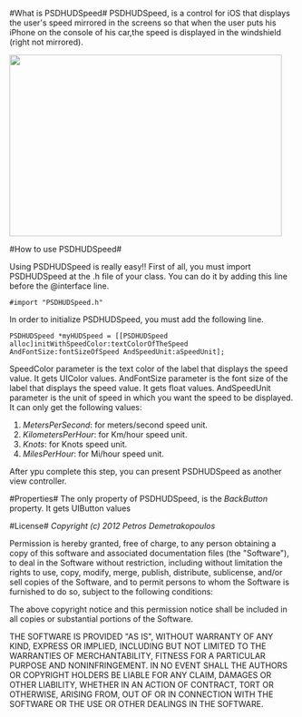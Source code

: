 #What is PSDHUDSpeed#
PSDHUDSpeed, is a control for iOS that displays the user's speed mirrored in the screens so that when the user puts his iPhone on the console of his car,the speed is displayed in the windshield (right not mirrored). 

<img src="http://psdwp.anadelta.gr/wp-content/uploads/2012/10/IMG_0912.png" width="480" height="320"/>

#How to use PSDHUDSpeed#

Using PSDHUDSpeed is really easy!!
First of all, you must import PSDHUDSpeed at the .h file of your class. You can do it by adding this line before the @interface line. 

``` objc
#import "PSDHUDSpeed.h"
```
In order to initialize PSDHUDSpeed, you must add the following line.
```objc
PSDHUDSpeed *myHUDSpeed = [[PSDHUDSpeed alloc]initWithSpeedColor:textColorOfTheSpeed AndFontSize:fontSizeOfSpeed AndSpeedUnit:aSpeedUnit];
```
SpeedColor parameter is the text color of the label that displays the speed value. It gets UIColor values.
AndFontSize parameter is the font size of the label that displays the speed value. It gets float values.
AndSpeedUnit parameter is the unit of speed in which you want the speed to be displayed. It can only get the following values: 

1. *MetersPerSecond*: for meters/second speed unit.
2. *KilometersPerHour*: for Km/hour speed unit.
3. *Knots*: for Knots speed unit.
4. *MilesPerHour*: for Mi/hour speed unit.

After ypu complete this step, you can present PSDHUDSpeed as another view controller. 

#Properties#
The only property of PSDHUDSpeed, is the *BackButton* property. It gets UIButton values 

#License#
*Copyright (c) 2012 Petros Demetrakopoulos*

Permission is hereby granted, free of charge, to any person obtaining a copy of this software and associated documentation files (the "Software"), to deal in the Software without restriction, including without limitation the rights to use, copy, modify, merge, publish, distribute, sublicense, and/or sell copies of the Software, and to permit persons to whom the Software is furnished to do so, subject to the following conditions:

The above copyright notice and this permission notice shall be included in all copies or substantial portions of the Software.

THE SOFTWARE IS PROVIDED "AS IS", WITHOUT WARRANTY OF ANY KIND, EXPRESS OR IMPLIED, INCLUDING BUT NOT LIMITED TO THE WARRANTIES OF MERCHANTABILITY, FITNESS FOR A PARTICULAR PURPOSE AND NONINFRINGEMENT. IN NO EVENT SHALL THE AUTHORS OR COPYRIGHT HOLDERS BE LIABLE FOR ANY CLAIM, DAMAGES OR OTHER LIABILITY, WHETHER IN AN ACTION OF CONTRACT, TORT OR OTHERWISE, ARISING FROM, OUT OF OR IN CONNECTION WITH THE SOFTWARE OR THE USE OR OTHER DEALINGS IN THE SOFTWARE.


